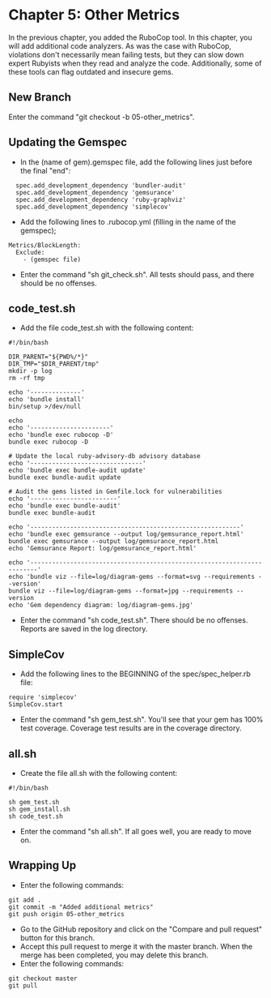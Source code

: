 # Chapter 5: Other Metrics

In the previous chapter, you added the RuboCop tool. In this chapter, you will add additional code analyzers. As was the case with RuboCop, violations don't necessarily mean failing tests, but they can slow down expert Rubyists when they read and analyze the code. Additionally, some of these tools can flag outdated and insecure gems.

## New Branch
Enter the command "git checkout -b 05-other_metrics".

## Updating the Gemspec
* In the (name of gem).gemspec file, add the following lines just before the final "end":
```
  spec.add_development_dependency 'bundler-audit'
  spec.add_development_dependency 'gemsurance'
  spec.add_development_dependency 'ruby-graphviz'
  spec.add_development_dependency 'simplecov'
```
* Add the following lines to .rubocop.yml (filling in the name of the gemspec);
```
Metrics/BlockLength:
  Exclude:
    - (gemspec file)
```
* Enter the command "sh git_check.sh". All tests should pass, and there should be no offenses.

## code_test.sh
* Add the file code_test.sh with the following content:
```
#!/bin/bash

DIR_PARENT="${PWD%/*}"
DIR_TMP="$DIR_PARENT/tmp"
mkdir -p log
rm -rf tmp

echo '--------------'
echo 'bundle install'
bin/setup >/dev/null

echo
echo '----------------------'
echo 'bundle exec rubocop -D'
bundle exec rubocop -D

# Update the local ruby-advisory-db advisory database
echo '-------------------------------'
echo 'bundle exec bundle-audit update'
bundle exec bundle-audit update

# Audit the gems listed in Gemfile.lock for vulnerabilities
echo '------------------------'
echo 'bundle exec bundle-audit'
bundle exec bundle-audit

echo '----------------------------------------------------------'
echo 'bundle exec gemsurance --output log/gemsurance_report.html'
bundle exec gemsurance --output log/gemsurance_report.html
echo 'Gemsurance Report: log/gemsurance_report.html'

echo '------------------------------------------------------------------------'
echo 'bundle viz --file=log/diagram-gems --format=svg --requirements --version'
bundle viz --file=log/diagram-gems --format=jpg --requirements --version
echo 'Gem dependency diagram: log/diagram-gems.jpg'
```
* Enter the command "sh code_test.sh".  There should be no offenses.  Reports are saved in the log directory.

## SimpleCov
* Add the following lines to the BEGINNING of the spec/spec_helper.rb file:
```
require 'simplecov'
SimpleCov.start
```
* Enter the command "sh gem_test.sh".  You'll see that your gem has 100% test coverage.  Coverage test results are in the coverage directory.

## all.sh
* Create the file all.sh with the following content:
```
#!/bin/bash

sh gem_test.sh
sh gem_install.sh
sh code_test.sh
```
* Enter the command "sh all.sh".  If all goes well, you are ready to move on.

## Wrapping Up
* Enter the following commands:
```
git add .
git commit -m "Added additional metrics"
git push origin 05-other_metrics
```
* Go to the GitHub repository and click on the "Compare and pull request" button for this branch.
* Accept this pull request to merge it with the master branch.  When the merge has been completed, you may delete this branch.
* Enter the following commands:
```
git checkout master
git pull
```
